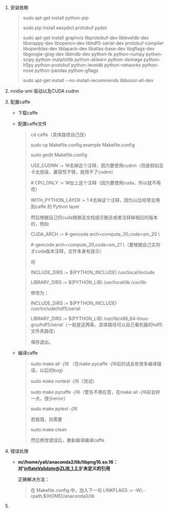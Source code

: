 1. 安装依赖

   > sudo apt-get install python-pip
   >
   > sudo pip install easydict protobuf pydot
   >
   > sudo apt-get install graphviz libprotobuf-dev libleveldb-dev libsnappy-dev libopencv-dev libhdf5-serial-dev protobuf-compiler libopenblas-dev liblapack-dev libatlas-base-dev libgflags-dev libgoogle-glog-dev liblmdb-dev python-tk python-numpy python-scipy python-matplotlib python-sklearn python-skimage python-h5py python-protobuf python-leveldb python-networkx python-nose python-pandas python-gflags
   >
   > sudo apt-get install --no-install-recommends libboost-all-dev

2. nvidia-smi 驱动以及CUDA cudnn

3. 配置caffe

   - 下载caffe

   - 配置caffe文件

     > cd  caffe（具体路径自己改）
     >
     > sudo cp Makefile.config.example Makefile.config
     >
     > sudo gedit Makefile.config
     >
     > USE_CUDNN := 1#去掉这个注释，因为要使用cudnn（但是假如显卡太低级，兼容性不够，就用不了cudnn）
     >
     > \# CPU_ONLY := 1#加上这个注释（因为要使用cuda，所以就不用改）
     >
     > WITH_PYTHON_LAYER := 1 #去掉这个注释，因为以后经常会用到caffe 的 Python layer
     >
     > 然后根据自己的cuda根据该文档提示删去或者注释掉相应的版本的，例如
     >
     > CUDA_ARCH := #-gencode arch=compute_20,code=sm_20 \
     >
     > \#-gencode arch=compute_20,code=sm_21 \（要根据自己实际才cuda版本注释，文件本身有提示）
     >
     > 将
     >
     > INCLUDE_DIRS := $(PYTHON_INCLUDE) /usr/local/include
     >
     > LIBRARY_DIRS := $(PYTHON_LIB) /usr/local/lib /usr/lib
     >
     > 修改为：
     >
     > INCLUDE_DIRS := $(PYTHON_INCLUDE) /usr/include/hdf5/serial
     >
     > LIBRARY_DIRS := $(PYTHON_LIB) /usr/lib/x86_64-linux-gnu/hdf5/serial（一般是这两条，具体路径可以自己看机器的hdf5文件夹路径）
     >
     > 保存退出。

   - 编译caffe

     > sudo make all -j16 （在make pycaffe -j16前的话会有很多编译错误，以后的bug）
     >
     > sudo make runtest -j16（测试）
     >
     > sudo make pycaffe -j16（警告不用在意，在make all -j16前会好一点，很少error）
     >
     > sudo make pytest -j16
     >
     > 若报错，则需要
     >
     > sudo make clean
     >
     > 然后修改错误后，重新编译编译caffe

4. 错误处理

   - **m//home/yali/anaconda2/lib/libpng16.so.16：对‘inflateValidate@ZLIB_1.2.9’未定义的引用**   

     正确解决方法：  

     > 在 Makefile.config 中，加入下一句  LINKFLAGS := -Wl,-rpath,$(HOME)/anaconda3/lib

5. 